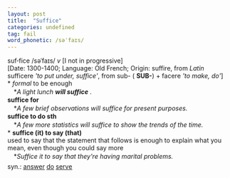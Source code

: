 ```yaml
---
layout: post
title:  "Suffice"
categories: undefined
tag: fail
word_phonetic: /səˈfaɪs/
---
```

<DIV style="MARGIN: 0px 0px 5px">suf<B>·</B>fice /səˈfaɪs/ <I>v</I> [I not in progressive] <BR>[Date: 1300-1400; Language: Old French; Origin: suffire, from <I>Latin</I> sufficere <I>'to put under, suffice'</I>, from sub- ( <B>SUB-</B>) + facere <I>'to make, do'</I>]<BR>* <I>formal</I> to be enough<BR>　*<I>A light lunch <B>will suffice</B> .</I><BR><B>suffice for</B><BR>　*<I>A few brief observations will suffice for present purposes.</I><BR><B>suffice to do sth</B><BR>　*<I>A few more statistics will suffice to show the trends of the time.</I><BR>* <B>suffice (it) to say (that)</B><BR>used to say that the statement that follows is enough to explain what you mean, even though you could say more<BR>　*<I>Suffice it to say that they're having marital problems.</I></DIV>
<DIV style="MARGIN: 0px 0px 5px">
<DIV style="MARGIN: 4px 0px">syn.: <A href="{{ site.baseurl }}/answer"><U>answer</U></A> <A href="{{ site.baseurl }}/do"><U>do</U></A> <A href="{{ site.baseurl }}/serve"><U>serve</U></A></DIV></DIV>
